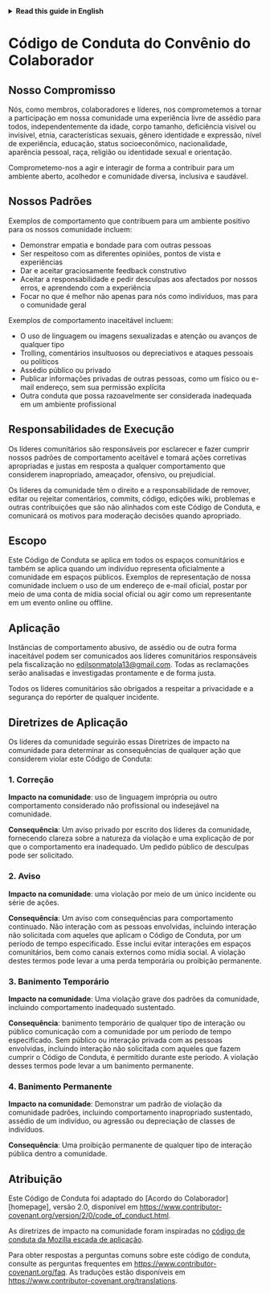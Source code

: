 <details>
<summary>
<strong> Read this guide in English </strong>
</summary>
    <ul>
        <li><a href="./CODE_OF_CONDUCT.md"> English </a></li>
    </ul>

</details>

# Código de Conduta do Convênio do Colaborador

## Nosso Compromisso

Nós, como membros, colaboradores e líderes, nos comprometemos a tornar a participação em nossa
comunidade uma experiência livre de assédio para todos, independentemente da idade, corpo
tamanho, deficiência visível ou invisível, etnia, características sexuais, gênero
identidade e expressão, nível de experiência, educação, status socioeconômico,
nacionalidade, aparência pessoal, raça, religião ou identidade sexual
e orientação.

Comprometemo-nos a agir e interagir de forma a contribuir para um ambiente aberto, acolhedor e
comunidade diversa, inclusiva e saudável.

## Nossos Padrões

Exemplos de comportamento que contribuem para um ambiente positivo para os nossos
comunidade incluem:

* Demonstrar empatia e bondade para com outras pessoas
* Ser respeitoso com as diferentes opiniões, pontos de vista e experiências
* Dar e aceitar graciosamente feedback construtivo
* Aceitar a responsabilidade e pedir desculpas aos afectados por nossos erros,
   e aprendendo com a experiência
* Focar no que é melhor não apenas para nós como indivíduos, mas para o
   comunidade geral

Exemplos de comportamento inaceitável incluem:

* O uso de linguagem ou imagens sexualizadas e atenção ou
   avanços de qualquer tipo
* Trolling, comentários insultuosos ou depreciativos e ataques pessoais ou políticos
* Assédio público ou privado
* Publicar informações privadas de outras pessoas, como um físico ou e-mail
   endereço, sem sua permissão explícita
* Outra conduta que possa razoavelmente ser considerada inadequada em um
   ambiente profissional

## Responsabilidades de Execução

Os líderes comunitários são responsáveis por esclarecer e fazer cumprir nossos padrões de
comportamento aceitável e tomará ações corretivas apropriadas e justas em
resposta a qualquer comportamento que considerem inapropriado, ameaçador, ofensivo,
ou prejudicial.

Os líderes da comunidade têm o direito e a responsabilidade de remover, editar ou rejeitar
comentários, commits, código, edições wiki, problemas e outras contribuições que são
não alinhados com este Código de Conduta, e comunicará os motivos para moderação
decisões quando apropriado.

## Escopo

Este Código de Conduta se aplica em todos os espaços comunitários e também se aplica quando
um indivíduo representa oficialmente a comunidade em espaços públicos.
Exemplos de representação de nossa comunidade incluem o uso de um endereço de e-mail oficial,
postar por meio de uma conta de mídia social oficial ou agir como um
representante em um evento online ou offline.

## Aplicação

Instâncias de comportamento abusivo, de assédio ou de outra forma inaceitável podem ser
comunicados aos líderes comunitários responsáveis pela fiscalização no
edilsonmatola13@gmail.com.
Todas as reclamações serão analisadas e investigadas prontamente e de forma justa.

Todos os líderes comunitários são obrigados a respeitar a privacidade e a segurança do
repórter de qualquer incidente.

## Diretrizes de Aplicação

Os líderes da comunidade seguirão essas Diretrizes de impacto na comunidade para determinar
as consequências de qualquer ação que considerem violar este Código de Conduta:

### 1. Correção

**Impacto na comunidade**: uso de linguagem imprópria ou outro comportamento considerado
não profissional ou indesejável na comunidade.

**Consequência**: Um aviso privado por escrito dos líderes da comunidade, fornecendo
clareza sobre a natureza da violação e uma explicação de por que o
comportamento era inadequado. Um pedido público de desculpas pode ser solicitado.

### 2. Aviso

**Impacto na comunidade**: uma violação por meio de um único incidente ou série
de ações.

**Consequência**: Um aviso com consequências para comportamento continuado. Não
interação com as pessoas envolvidas, incluindo interação não solicitada com
aqueles que aplicam o Código de Conduta, por um período de tempo especificado. Esse
inclui evitar interações em espaços comunitários, bem como canais externos
como mídia social. A violação destes termos pode levar a uma perda temporária ou
proibição permanente.

### 3. Banimento Temporário

**Impacto na comunidade**: Uma violação grave dos padrões da comunidade, incluindo
comportamento inadequado sustentado.

**Consequência**: banimento temporário de qualquer tipo de interação ou público
comunicação com a comunidade por um período de tempo especificado. Sem público ou
interação privada com as pessoas envolvidas, incluindo interação não solicitada
com aqueles que fazem cumprir o Código de Conduta, é permitido durante este período.
A violação desses termos pode levar a um banimento permanente.

### 4. Banimento Permanente

**Impacto na comunidade**: Demonstrar um padrão de violação da comunidade
padrões, incluindo comportamento inapropriado sustentado, assédio de um
indivíduo, ou agressão ou depreciação de classes de indivíduos.

**Consequência**: Uma proibição permanente de qualquer tipo de interação pública dentro
a comunidade.

## Atribuição

Este Código de Conduta foi adaptado do [Acordo do Colaborador][homepage],
versão 2.0, disponível em
https://www.contributor-covenant.org/version/2/0/code_of_conduct.html.

As diretrizes de impacto na comunidade foram inspiradas no [código de conduta da Mozilla
escada de aplicação](https://github.com/mozilla/diversity).

[página inicial]: https://www.contributor-covenant.org

Para obter respostas a perguntas comuns sobre este código de conduta, consulte as perguntas frequentes em
https://www.contributor-covenant.org/faq. As traduções estão disponíveis em
https://www.contributor-covenant.org/translations.